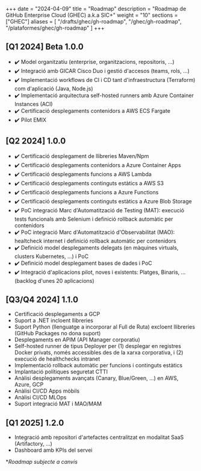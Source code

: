 
+++
date         = "2024-04-09"
title        = "Roadmap"
description  = "Roadmap de GitHub Enterprise Cloud (GHEC) a.k.a SIC+"
weight      = "10"
sections    = ["GHEC"]
aliases = [
    "/drafts/ghec/gh-roadmap",
    "/ghec/gh-roadmap",
    "/plataformes/ghec/gh-roadmap"
]
+++

## [Q1 2024] Beta 1.0.0​

- :heavy_check_mark: Model organitzatiu (enterprise, organitzacions, repositoris, ...)​
- :heavy_check_mark: Integració amb GICAR Cisco Duo i gestió d'accesos (teams, rols, ...)​
- :heavy_check_mark: Implementació workflows de CI i CD tant d'infraestructura (Terraform) com d'aplicació (Java, Node.js)​
- :heavy_check_mark: Implementació arquitectura self-hosted runners amb Azure Container Instances (ACI)​
- :heavy_check_mark: Certificació desplegaments contenidors a AWS ECS Fargate​
- :heavy_check_mark: Pilot EMIX​

## [Q2 2024] 1.0.0​

- :heavy_check_mark: Certificació desplegament de llibreries Maven/Npm​
- :heavy_check_mark: Certificació desplegaments contenidors a Azure Container Apps​
- :heavy_check_mark: Certificació desplegaments funcions a AWS Lambda
- :heavy_check_mark: Certificació desplegaments continguts estàtics a AWS S3
- :heavy_check_mark: Certificació desplegaments funcions a Azure Functions
- :heavy_check_mark: Certificació desplegaments continguts estàtics a Azure Blob Storage​
- :heavy_check_mark: PoC integració Marc d'Automatització de Testing (MAT): execució tests funcionals amb Selenium i definició rollback automàtic per contenidors
- :heavy_check_mark: PoC integració Marc d'Automatització d'Observabilitat (MAO)​: healtcheck internet i definició rollback automàtic per contenidors
- :heavy_check_mark: Definició model desplegaments delegats (en màquines virtuals, clusters Kubernetes, ...) i PoC​
- :heavy_check_mark: Definició model desplegament bases de dades i PoC​
- :heavy_check_mark: Integració d'aplicacions pilot, noves i existents: Platges, Binaris, ... (backlog d'unes 20 aplicacions)​

## [Q3/Q4 2024] 1.1.0​

- Certificació desplegaments a GCP​
- Suport a .NET​ incloent llibreries
- Suport Python (llenguatge a incorporar al Full de Ruta)​ excloent llibreries (GitHub Packages no dona suport)
- Desplegaments en APIM (API Manager corporatiu)
- Self-hosted runner de tipus Deployer per (1) desplegar en registres Docker privats, només accessibles des de la xarxa corporativa, i (2) execució de healthchecks intranet
- Implementació rollback automàtic per funcions i continguts estàtics
- Implantació polítiques seguretat CTTI
- Anàlisi desplegaments avançats (Canary, Blue/Green, ...) en AWS, Azure, GCP​
- Anàlisi CI/CD Apps mòbils
- Anàlisi CI/CD MLOps
- Suport integració MAT i MAO/MAM

## [Q1 2025] 1.2.0​

- Integració amb repositori d'artefactes centralitzat en modalitat SaaS (Artifactory, ...)
- Dashboard amb KPIs del servei

*_Roadmap subjecte a canvis_
